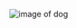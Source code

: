 ![image of dog](https://www.sciencemag.org/sites/default/files/styles/article_main_image_-_1280w__no_aspect_/public/dogs_1280p_0.jpg?itok=6jQzdNB8)
